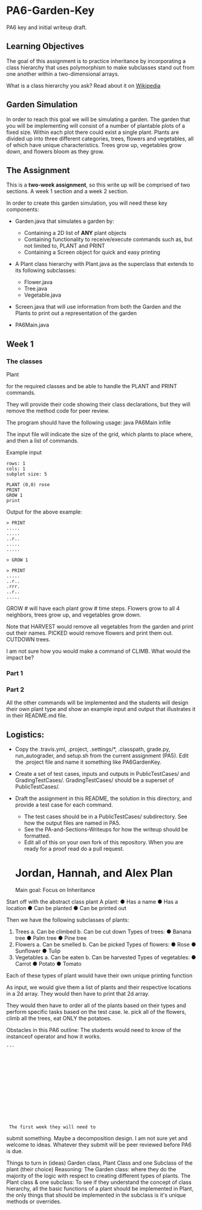 # PA6-Garden-Key
PA6 key and initial writeup draft.

## Learning Objectives

The goal of this assignment is to practice inheritance by incorporating a 
class hierarchy that uses polymorphism to make subclasses stand out from
one another within a two-dimensional arrays.

What is a class hierarchy you ask? Read about it on [Wikipedia](https://en.wikipedia.org/wiki/Class_hierarchy)

## Garden Simulation

In order to reach this goal we will be simulating a garden. The garden that you
will be implementing will consist of a number of plantable plots of a fixed size.
Within each plot there could exist a single plant. Plants are divided up into three
different categories, trees, flowers and vegetables, all of which have unique characteristics.
Trees grow up, vegetables grow down, and flowers bloom as they grow.

## The Assignment

This is a **two-week assignment**, so this write up will be comprised of two sections. A week 1 section and a week 2 section.

In order to create this garden simulation, you will need these key components:

  * Garden.java that simulates a garden by:
  	* Containing a 2D list of **ANY** plant objects
  	* Containing functionality to receive/execute commands such as, but not limited to, PLANT and PRINT 
  	* Containing a Screen object for quick and easy printing
  	
  * A Plant class hierarchy with Plant.java as the superclass that extends to its following subclasses:
   	* Flower.java
   	* Tree.java
   	* Vegetable.java
   	
  * Screen.java that will use information from both the Garden and the Plants to print out a representation of the garden
  
  * PA6Main.java

## Week 1



### The classes

Plant


 for the required
classes and be able to handle the PLANT and PRINT commands.

They will provide their code showing their class declarations, but they
will remove the method code for peer review.




The program should have the following usage:
    java PA6Main infile

The input file will indicate the size of the grid, which plants to
place where, and then a list of commands.

Example input
```
rows: 1
cols: 1
subplot size: 5

PLANT (0,0) rose
PRINT
GROW 1
print
```

Output for the above example:
```
> PRINT
.....
.....
..r..
.....
.....

> GROW 1

> PRINT
.....
..r..
.rrr.
..r..
.....

```

GROW # will have each plant grow # time steps.  Flowers
grow to all 4 neighbors, trees grow up, and vegetables grow
down.

Note that HARVEST would remove all vegetables from the garden
and print out their names.  PICKED would remove flowers and
print them out.  CUTDOWN trees.

I am not sure how you would make a command of CLIMB.  What would the impact be?

### Part 1



### Part 2

All the other commands will be implemented and the students will design
their own plant type and show an example input and output that
illustrates it in their README.md file.

  
## Logistics:

* Copy the .travis.yml, .project, .settings/*, .classpath, grade.py,
run_autograder, and setup.sh from the current assignment (PA5).  Edit
the .project file and name it something like PA6GardenKey.

* Create a set of test cases, inputs and outputs in PublicTestCases/
and GradingTestCases/.  GradingTestCases/ should be a superset of 
PublicTestCases/.

* Draft the assignment in this README, the solution in this
directory, and provide a test case for each command.
  * The test cases should be in a PublicTestCases/ subdirectory.
  See how the output files are named in PA5.
  * See the PA-and-Sections-Writeups for how
  the writeup should be formatted.
  * Edit all of this on your own fork of this repository.  When 
  you are ready for a proof read do a pull request.
  
  # Jordan, Hannah, and Alex Plan
  Main goal: Focus on Inheritance

Start off with the abstract class plant
	A plant:
●	Has a name
●	Has a location
●	Can be planted
●	Can be printed out

Then we have the following subclasses of plants:
1.	Trees
a.	Can be climbed
b.	Can be cut down
Types of trees:
●	Banana tree
●	Palm tree
●	Pine tree
2.	Flowers
a.	Can be smelled
b.	Can be picked
Types of flowers:
●	Rose
●	Sunflower
●	Tulip
3.	Vegetables
a.	Can be eaten
b.	Can be harvested
Types of vegetables:
●	Carrot
●	Potato
●	Tomato

Each of these types of plant would have their own unique printing function

As input, we would give them a list of plants and their respective locations in a 2d array. They would then have to print that 2d array.

They would then have to order all of the plants based on their types and perform specific tasks based on the test case. Ie. pick all of the flowers, climb all the trees, eat ONLY the potatoes.

Obstacles in this PA6 outline: 
	The students would need to know of the instanceof operator and how it works.
	
	
	
	
	
	
	
	
	
	
	
	
	
	
	'''
	
	
	
	
	
	
	
	
	
	
	
	
	
	
	 The first week they will need to
submit something.  Maybe a decomposition design.  I am not sure yet
and welcome to ideas.  Whatever they submit will be peer reviewed
before PA6 is due.

Things to turn in (ideas) Garden class, Plant Class and one Subclass of the plant (their choice)
Reasoning:
		The Garden class: where they do the majority of the logic with respect to creating
			different types of plants.
		The Plant class & one subclass: To see if they understand the concept of class hierarchy,
			all the basic functions of a plant should be implemented in Plant, the only things that
			should be implemented in the subclass is it's unique methods or overrides. 
	


